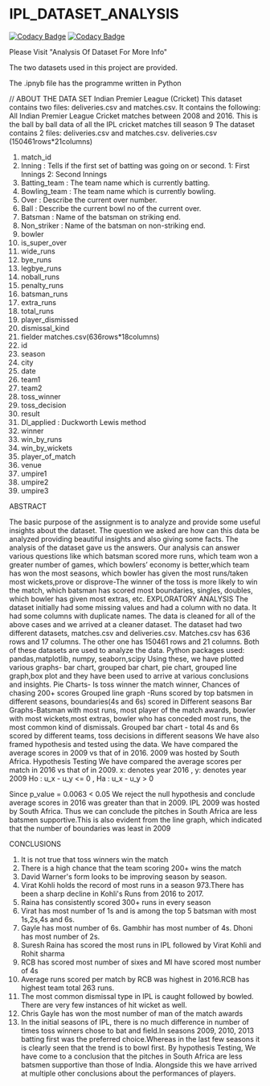 # IPL_DATASET_ANALYSIS

[![Codacy Badge](https://api.codacy.com/project/badge/Grade/ad5cc96e994042d998c7c337b3c859dc)](https://app.codacy.com/gh/navydhara79/IPL_DATASET_ANALYSIS?utm_source=github.com&utm_medium=referral&utm_content=navydhara79/IPL_DATASET_ANALYSIS&utm_campaign=Badge_Grade)
[![Codacy Badge](https://api.codacy.com/project/badge/Grade/ad5cc96e994042d998c7c337b3c859dc)](https://app.codacy.com/gh/navydhara79/IPL_DATASET_ANALYSIS?utm_source=github.com&utm_medium=referral&utm_content=navydhara79/IPL_DATASET_ANALYSIS&utm_campaign=Badge_Grade)

Please Visit "Analysis Of Dataset For More Info"

The two datasets used in this project are provided.

The .ipnyb file has the programme written in Python

//
ABOUT THE DATA SET
Indian Premier League (Cricket)
This dataset contains two files: deliveries.csv and matches.csv. It contains the following:
All Indian Premier League Cricket matches between 2008 and 2016.
This is the ball by ball data of all the IPL cricket matches till season 9
The dataset contains 2 files: deliveries.csv and matches.csv.
deliveries.csv (150461rows*21columns)
1. match_id
2. Inning : Tells if the first set of batting was going on or second. 1: First Innings 2: Second Innings
3. Batting_team : The team name which is currently batting.
4. Bowling_team : The team name which is currently bowling.
5. Over : Describe the current over number.
6. Ball : Describe the current bowl no of the current over.
7. Batsman : Name of the batsman on striking end.
8. Non_striker : Name of the batsman on non-striking end.
9. bowler
10. is_super_over
11. wide_runs
12. bye_runs
13. legbye_runs
14. noball_runs
15. penalty_runs
16. batsman_runs
17. extra_runs
18. total_runs
19. player_dismissed
20. dismissal_kind
21. fielder
matches.csv(636rows*18columns)
1. id
2. season
3. city
4. date
5. team1
6. team2
7. toss_winner
8. toss_decision
9. result
10. Dl_applied : Duckworth Lewis method
11. winner
12. win_by_runs
13. win_by_wickets
14. player_of_match
15. venue
16. umpire1
17. umpire2
18. umpire3

ABSTRACT

The basic purpose of the assignment is to analyze and provide some useful insights about the dataset. The
question we asked are how can this data be analyzed providing beautiful insights and also giving some facts.
The analysis of the dataset gave us the answers. Our analysis can answer various questions like which
batsman scored more runs, which team won a greater number of games, which bowlers’ economy is
better,which team has won the most seasons, which bowler has given the most runs/taken most
wickets,prove or disprove-The winner of the toss is more likely to win the match, which batsman has scored
most boundaries, singles, doubles, which bowler has given most extras, etc.
EXPLORATORY ANALYSIS
The dataset initially had some missing values and had a column with no data. It had some columns with
duplicate names. The data is cleaned for all of the above cases and we arrived at a cleaner dataset. The
dataset had two different datasets, matches.csv and deliveries.csv. Matches.csv has 636 rows and 17
columns. The other one has 150461 rows and 21 columns. Both of these datasets are used to analyze the
data.
Python packages used: pandas,matplotlib, numpy, seaborn,scipy
Using these, we have plotted various graphs- bar chart, grouped bar chart, pie chart, grouped line graph,box
plot and they have been used to arrive at various conclusions and insights.
Pie Charts- Is toss winner the match winner, Chances of chasing 200+ scores
Grouped line graph -Runs scored by top batsmen in different seasons, boundaries(4s and 6s) scored in
Different seasons
Bar Graphs-Batsman with most runs, most player of the match awards, bowler with most wickets,most
extras, bowler who has conceded most runs, the most common kind of dismissals.
Grouped bar chart - total 4s and 6s scored by different teams, toss decisions in different seasons
We have also framed hypothesis and tested using the data.
We have compared the average scores in 2009 vs that of in 2016. 2009 was hosted by South Africa.
Hypothesis Testing
We have compared the average scores per match in 2016 vs that of in 2009.
x: denotes year 2016 , y: denotes year 2009
Ho : u_x - u_y <= 0 , Ha : u_x - u_y > 0

Since p_value = 0.0063 < 0.05
We reject the null hypothesis and conclude average scores in 2016 was greater than that in 2009.
IPL 2009 was hosted by South Africa. Thus we can conclude the pitches in South Africa are less batsmen
supportive.This is also evident from the line graph, which indicated that the number of boundaries was least
in 2009

CONCLUSIONS

1. It is not true that toss winners win the match
2. There is a high chance that the team scoring 200+ wins the match
3. David Warner's form looks to be improving season by season.
4. Virat Kohli holds the record of most runs in a season 973.There has been a sharp decline in Kohli's
Runs from 2016 to 2017.
5. Raina has consistently scored 300+ runs in every season
6. Virat has most number of 1s and is among the top 5 batsman with most 1s,2s,4s and 6s.
7. Gayle has most number of 6s. Gambhir has most number of 4s. Dhoni has most number of 2s.
8. Suresh Raina has scored the most runs in IPL followed by Virat Kohli and Rohit sharma
9. RCB has scored most number of sixes and MI have scored most number of 4s
10. Average runs scored per match by RCB was highest in 2016.RCB has highest team total 263 runs.
11. The most common dismissal type in IPL is caught followed by bowled. There are very few instances
of hit wicket as well.
12. Chris Gayle has won the most number of man of the match awards
13. In the initial seasons of IPL, there is no much difference in number of times toss winners chose to bat
and field.In seasons 2009, 2010, 2013 batting first was the preferred choice.Whereas in the last few
seasons it is clearly seen that the trend is to bowl first.
By hypothesis Testing,
We have come to a conclusion that the pitches in South Africa are less batsmen supportive than those of
India. Alongside this we have arrived at multiple other conclusions about the performances of players.
